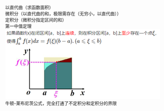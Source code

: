以直代曲（求函数面积）  
微积分（以直代曲的和，极限需存在（无穷小，以直代曲））  
定积分（微积分指定区间的和）  
第一中值定理  
![img.png](img.png)  
牛顿-莱布尼茨公式，完全打通了不定积分和定积分的界限  
